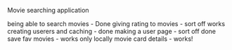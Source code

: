 Movie searching application

being able to search movies - Done
giving rating to movies - sort off works
creating userers and caching - done 
making a user page - sort off done
save fav movies - works only locally 
movie card details - works!